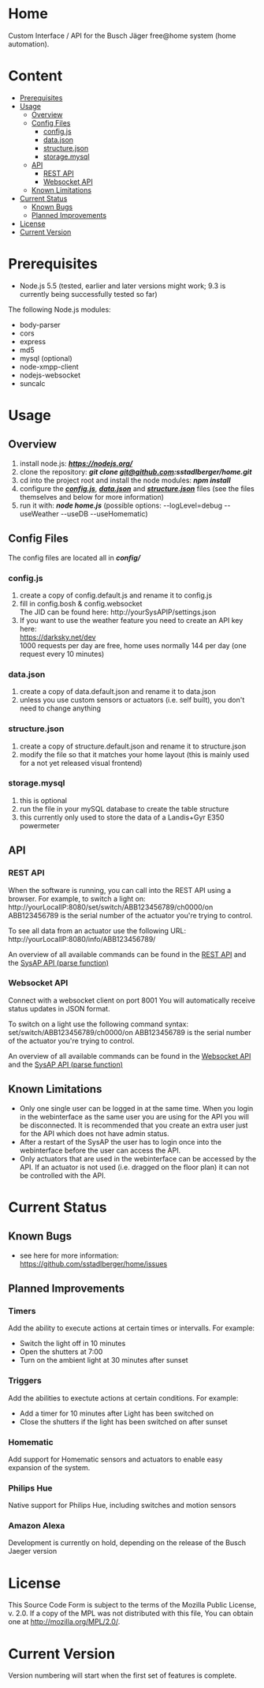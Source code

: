 # Home
Custom Interface / API for the Busch Jäger free@home system (home automation). 

# Content
* [Prerequisites](#prerequisites)
* [Usage](#usage)
  * [Overview](#overview)
  * [Config Files](#config-files)
    * [config.js](#configjs)
    * [data.json](#datajson)
    * [structure.json](#structurejson)
    * [storage.mysql](#storagemysql)
  * [API](#api)
    * [REST API](#rest-api)
    * [Websocket API](#websocket-api)
  * [Known Limitations](#known-limitations)
* [Current Status](#current-status)
  * [Known Bugs](#known-bugs)
  * [Planned Improvements](#planned-improvements)
* [License](#license)
* [Current Version](#current-version)


# Prerequisites
- Node.js 5.5 (tested, earlier and later versions might work; 9.3 is currently being successfully tested so far)

The following Node.js modules:
- body-parser
- cors
- express
- md5
- mysql (optional)
- node-xmpp-client
- nodejs-websocket
- suncalc

# Usage
## Overview
1. install node.js: **_https://nodejs.org/_**
2. clone the repository: **_git clone git@github.com:sstadlberger/home.git_**
3. cd into the project root and install the node modules: **_npm install_**
4. configure the **_[config.js](#configjs)_**, **_[data.json](#datajson)_** and **_[structure.json](#structurejson)_** files (see the files themselves and below for more information)
5. run it with: **_node home.js_** (possible options: --logLevel=debug --useWeather --useDB --useHomematic)

## Config Files
The config files are located all in **_config/_**
### config.js
1. create a copy of config.default.js and rename it to config.js
2. fill in config.bosh & config.websocket<br>
   The JID can be found here: http://yourSysAPIP/settings.json
3. If you want to use the weather feature you need to create an API key here:<br>
   https://darksky.net/dev<br>
   1000 requests per day are free, home uses normally 144 per day (one request every 10 minutes)
### data.json
1. create a copy of data.default.json and rename it to data.json
2. unless you use custom sensors or actuators (i.e. self built), you don't need to change anything
### structure.json
1. create a copy of structure.default.json and rename it to structure.json
2. modify the file so that it matches your home layout (this is mainly used for a not yet released visual frontend)
### storage.mysql
1. this is optional
2. run the file in your mySQL database to create the table structure
3. this currently only used to store the data of a Landis+Gyr E350 powermeter

## API
### REST API
When the software is running, you can call into the REST API using a browser. For example, to switch a light on:
http://yourLocalIP:8080/set/switch/ABB123456789/ch0000/on
ABB123456789 is the serial number of the actuator you're trying to control.

To see all data from an actuator use the following URL:
http://yourLocalIP:8080/info/ABB123456789/

An overview of all available commands can be found in the [REST API](lib/api/webapi.js) and the [SysAP API (parse function)](lib/freeathome/sysap-external.js)
### Websocket API
Connect with a websocket client on port 8001
You will automatically receive status updates in JSON format. 

To switch on a light use the following command syntax: set/switch/ABB123456789/ch0000/on
ABB123456789 is the serial number of the actuator you're trying to control.

An overview of all available commands can be found in the [Websocket API](lib/api/socketapi.js) and the [SysAP API (parse function)](lib/freeathome/sysap-external.js)

## Known Limitations
- Only one single user can be logged in at the same time. When you login in the webinterface as the same user you are using for the API you will be disconnected. It is recommended that you create an extra user just for the API which does not have admin status.
- After a restart of the SysAP the user has to login once into the webinterface before the user can access the API.
- Only actuators that are used in the webinterface can be accessed by the API. If an actuator is not used (i.e. dragged on the floor plan) it can not be controlled with the API.

# Current Status

## Known Bugs
- see here for more information: https://github.com/sstadlberger/home/issues

## Planned Improvements
### Timers
Add the ability to execute actions at certain times or intervalls. For example:
- Switch the light off in 10 minutes
- Open the shutters at 7:00
- Turn on the ambient light at 30 minutes after sunset

### Triggers
Add the abilities to exectute actions at certain conditions. For example:
- Add a timer for 10 minutes after Light has been switched on
- Close the shutters if the light has been switched on after sunset

### Homematic
Add support for Homematic sensors and actuators to enable easy expansion of the system.

### Philips Hue
Native support for Philips Hue, including switches and motion sensors

### Amazon Alexa
Development is currently on hold, depending on the release of the Busch Jaeger version

# License
This Source Code Form is subject to the terms of the Mozilla Public License, v. 2.0. If a copy of the MPL was not distributed with this file, You can obtain one at http://mozilla.org/MPL/2.0/.

# Current Version
Version numbering will start when the first set of features is complete.
